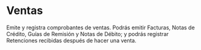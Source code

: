 # Ventas

Emite y registra comprobantes de ventas. Podrás emitir Facturas,
Notas de Crédito, Guías de Remisión y Notas de Débito; y podrás registrar
Retenciones recibidas después de hacer una venta.
